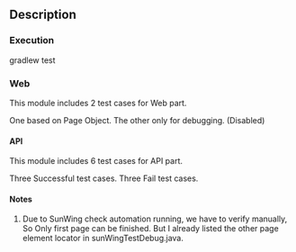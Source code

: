 ## Description



### Execution

gradlew test

### Web

This module includes 2 test cases for Web part. 

One based on Page Object.
The other only for debugging. (Disabled)
 

#### API

This module includes 6 test cases for API part. 

Three Successful test cases.
Three Fail test cases.

#### Notes

1.  Due to SunWing check automation running, we have to verify manually, So Only first page can be finished. But I already listed the other page element locator in sunWingTestDebug.java.








